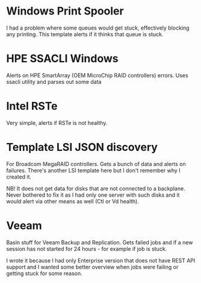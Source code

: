 # Windows Print Spooler

I had a problem where some queues would get stuck, effectively blocking any printing. This template alerts if it thinks that queue is stuck.

# HPE SSACLI Windows 

Alerts on HPE SmartArray (OEM MicroChip RAID controllers) errors. Uses ssacli utility and parses out some data

# Intel RSTe

Very simple, alerts if RSTe is not healthy.

# Template LSI JSON discovery

For Broadcom MegaRAID controllers. Gets a bunch of data and alerts on failures. There's another LSI template here but I don't remember why I created it.

NB! It does not get data for disks that are not connected to a backplane. Never bothered to fix it as I had only one server with such disks and it would alert via other means as well (Ctl or Vd health).

# Veeam

Basin stuff for Veeam Backup and Replication. Gets failed jobs and if a new session has not started for 24 hours - for example if job is stuck.

I wrote it because I had only Enterprise version that does not have REST API support and I wanted some better overview when jobs were failing or getting stuck for some reason.